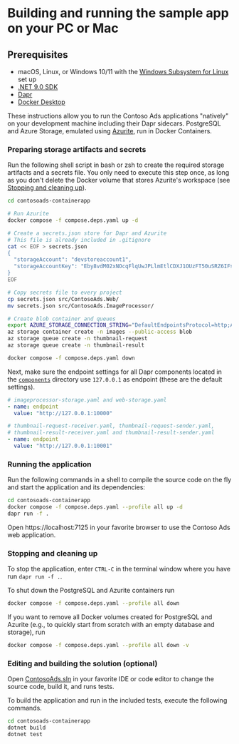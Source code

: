 # Building and running the sample app on your PC or Mac

## Prerequisites

* macOS, Linux, or Windows 10/11 with the [Windows Subsystem for Linux](https://docs.microsoft.com/en-us/windows/wsl/) set up
* [.NET 9.0 SDK](https://dotnet.microsoft.com/en-us/download/dotnet/9.0)
* [Dapr](https://docs.dapr.io/getting-started/install-dapr-cli/)
* [Docker Desktop](https://docs.docker.com/docker-desktop/install/)

These instructions allow you to run the Contoso Ads applications "natively" on your development machine 
including their Dapr sidecars. PostgreSQL and Azure Storage, emulated using [Azurite](https://docs.microsoft.com/en-us/azure/storage/common/storage-use-azurite?toc=%2Fazure%2Fstorage%2Fblobs%2Ftoc.json&tabs=visual-studio), run in Docker 
Containers. 

### Preparing storage artifacts and secrets

Run the following shell script in bash or zsh to create the required storage artifacts and a secrets file.
You only need to execute this step once, as long as you don't delete the Docker 
volume that stores Azurite's workspace (see [Stopping and cleaning up](#stopping-and-cleaning-up)).

```bash
cd contosoads-containerapp

# Run Azurite
docker compose -f compose.deps.yaml up -d  

# Create a secrets.json store for Dapr and Azurite
# This file is already included in .gitignore
cat << EOF > secrets.json
{
  "storageAccount": "devstoreaccount1",
  "storageAccountKey": "Eby8vdM02xNOcqFlqUwJPLlmEtlCDXJ1OUzFT50uSRZ6IFsuFq2UVErCz4I6tq/K1SZFPTOtr/KBHBeksoGMGw=="
}
EOF

# Copy secrets file to every project
cp secrets.json src/ContosoAds.Web/
mv secrets.json src/ContosoAds.ImageProcessor/ 

# Create blob container and queues
export AZURE_STORAGE_CONNECTION_STRING="DefaultEndpointsProtocol=http;AccountName=devstoreaccount1;AccountKey=Eby8vdM02xNOcqFlqUwJPLlmEtlCDXJ1OUzFT50uSRZ6IFsuFq2UVErCz4I6tq/K1SZFPTOtr/KBHBeksoGMGw==;BlobEndpoint=http://127.0.0.1:10000/devstoreaccount1;QueueEndpoint=http://127.0.0.1:10001/devstoreaccount1;TableEndpoint=http://127.0.0.1:10002/devstoreaccount1;"
az storage container create -n images --public-access blob
az storage queue create -n thumbnail-request
az storage queue create -n thumbnail-result

docker compose -f compose.deps.yaml down  
```

Next, make sure the endpoint settings for all Dapr components located in the 
[`components`](../components) directory use `127.0.0.1` as endpoint (these are the default
settings).

```yaml
# imageprocessor-storage.yaml and web-storage.yaml
- name: endpoint
  value: "http://127.0.0.1:10000"

# thumbnail-request-receiver.yaml, thumbnail-request-sender.yaml, 
# thumbnail-result-receiver.yaml and thumbnail-result-sender.yaml
- name: endpoint
  value: "http://127.0.0.1:10001"
```

### Running the application

Run the following commands in a shell to compile the source code on the fly and 
start the application and its dependencies:

```bash
cd contosoads-containerapp
docker compose -f compose.deps.yaml --profile all up -d
dapr run -f .
```

Open https://localhost:7125 in your favorite browser to use the Contoso Ads web application.

### Stopping and cleaning up

To stop the application, enter `CTRL-C` in the terminal window where you have run
`dapr run -f .`. 

To shut down the PostgreSQL and Azurite containers run
```bash
docker compose -f compose.deps.yaml --profile all down
```

If you want to remove all Docker volumes created for PostgreSQL and Azurite 
(e.g., to quickly start from scratch with an empty database and storage), run

```bash
docker compose -f compose.deps.yaml --profile all down -v
```

### Editing and building the solution (optional)

Open [ContosoAds.sln](../ContosoAds.sln) in your favorite IDE or code editor to
change the source code, build it, and runs tests.

To build the application and run in the included tests, execute 
the following commands.

```bash
cd contosoads-containerapp
dotnet build
dotnet test
```
